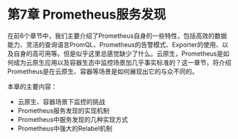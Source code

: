 # 第7章 Prometheus服务发现

在前6个章节中，我们主要介绍了Prometheus自身的一些特性，包括高效的数据能力、灵活的查询语言PromQL、Prometheus的告警模式、Exporter的使用、以及自身的高可用等。但是似乎这里总感觉缺少了什么。云原生，Prometheus是如何成为云原生应用以及容器生态中监控场景加几乎事实标准的？这一章节，将介绍Prometheus是在云原生、容器等场景是如何展现出它的与众不同的。

本章的主要内容：
* 云原生、容器场景下监控的挑战
* Prometheus服务发现的实现机制
* Prometheus中服务发现的几种实现方式
* Prometheus中强大的Relabel机制